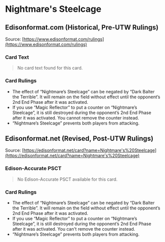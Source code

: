 # Nightmare's Steelcage

## Edisonformat.com (Historical, Pre-UTW Rulings)

Source: [https://www.edisonformat.com/rulings](https://www.edisonformat.com/rulings)

### Card Text

> No card text found for this card.

### Card Rulings

*   The effect of “Nightmare’s Steelcage” can be negated by “Dark Balter the Terrible”. It will remain on the field without effect until the opponent’s 2nd End Phase after it was activated.
*   If you use “Magic Reflector” to put a counter on “Nightmare’s Steelcage”, it is still destroyed during the opponent’s 2nd End Phase after it was activated. You cannot remove the counter instead.
*   “Nightmare’s Steelcage” prevents both players from attacking.

## Edisonformat.net (Revised, Post-UTW Rulings)

Source: [https://edisonformat.net/card?name=Nightmare's%20Steelcage](https://edisonformat.net/card?name=Nightmare's%20Steelcage)

### Edison-Accurate PSCT

> No Edison-Accurate PSCT available for this card.

### Card Rulings

*   The effect of “Nightmare’s Steelcage” can be negated by “Dark Balter the Terrible”. It will remain on the field without effect until the opponent’s 2nd End Phase after it was activated.
*   If you use “Magic Reflector” to put a counter on “Nightmare’s Steelcage”, it is still destroyed during the opponent’s 2nd End Phase after it was activated. You can't remove the counter instead.
*   “Nightmare’s Steelcage” prevents both players from attacking.
            